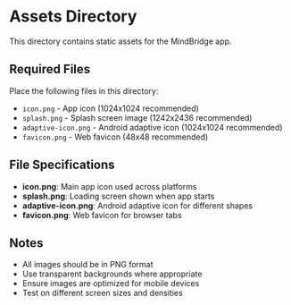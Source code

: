# Assets Directory

This directory contains static assets for the MindBridge app.

## Required Files

Place the following files in this directory:

- `icon.png` - App icon (1024x1024 recommended)
- `splash.png` - Splash screen image (1242x2436 recommended)
- `adaptive-icon.png` - Android adaptive icon (1024x1024 recommended)
- `favicon.png` - Web favicon (48x48 recommended)

## File Specifications

- **icon.png**: Main app icon used across platforms
- **splash.png**: Loading screen shown when app starts
- **adaptive-icon.png**: Android adaptive icon for different shapes
- **favicon.png**: Web favicon for browser tabs

## Notes

- All images should be in PNG format
- Use transparent backgrounds where appropriate
- Ensure images are optimized for mobile devices
- Test on different screen sizes and densities 